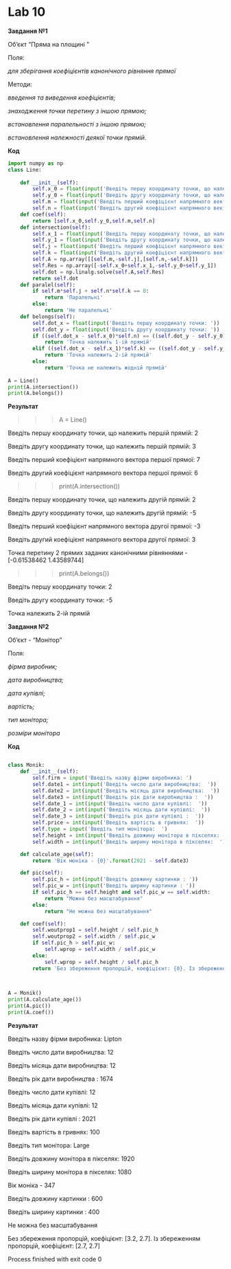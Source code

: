 # Lab 10
**Завдання №1**

Об’єкт “Пряма на площині ”

Поля:

*для зберігання коефіцієнтів канонічного рівняння прямої*

Методи:  

  *введення та виведення коефіцієнтів;*
  
  *знаходження точки перетину з іншою прямою;*
  
  *встановлення паралельності з іншою прямою;*
  
  *встановлення належності деякої точки прямій.*
  
**Код**

```python
import numpy as np
class Line:
    
    def __init__(self):
        self.x_0 = float(input('Введіть першу координату точки, що належить першій прямій: '))
        self.y_0 = float(input('Введіть другу координату точки, що належить першій прямій: '))
        self.m = float(input('Введіть перший коефіцієнт напрямного вектора першої прямої: '))
        self.n = float(input('Введіть другий коефіцієнт напрямного вектора першої прямої: '))
    def coef(self):
        return [self.x_0,self.y_0,self.m,self.n]
    def intersection(self):
        self.x_1 = float(input('Введіть першу координату точки, що належить другій прямій: '))
        self.y_1 = float(input('Введіть другу координату точки, що належить другій прямій: '))
        self.j = float(input('Введіть перший коефіцієнт напрямного вектора другої прямої: '))
        self.k = float(input('Введіть другий коефіцієнт напрямного вектора другої прямої: '))
        self.A = np.array([[self.m,-self.j],[self.n,-self.k]])
        self.Res = np.array([-self.x_0+self.x_1,-self.y_0+self.y_1])
        self.dot = np.linalg.solve(self.A,self.Res)
        return self.dot
    def paralel(self):
        if self.m*self.j + self.n*self.k == 0:
            return 'Паралельні'
        else:
            return 'Не паралельні'
    def belongs(self):
        self.dot_x = float(input('Введіть першу координату точки: '))
        self.dot_y = float(input('Введіть другу координату точки: '))
        if ((self.dot_x - self.x_0)*self.n) == ((self.dot_y - self.y_0)*self.m):
            return 'Точка належить 1-ій прямій'
        elif ((self.dot_x - self.x_1)*self.k) == ((self.dot_y - self.y_1)*self.j):
            return 'Точка належить 2-ій прямій'
        else:
            return 'Точка не належить жодній прямій'
        
A = Line()
print(A.intersection())
print(A.belongs())
```
**Результат** 

>>> A = Line()


Введіть першу координату точки, що належить першій прямій: 2

Введіть другу координату точки, що належить першій прямій: 3

Введіть перший коефіцієнт напрямного вектора першої прямої: 7

Введіть другий коефіцієнт напрямного вектора першої прямої: 6

>>> print(A.intersection())


Введіть першу координату точки, що належить другій прямій: 2

Введіть другу координату точки, що належить другій прямій: -5

Введіть перший коефіцієнт напрямного вектора другої прямої: -3

Введіть другий коефіцієнт напрямного вектора другої прямої: 3

Точка перетину 2 прямих заданих канонічними рівняннями - [-0.61538462  1.43589744]

>>> print(A.belongs())


Введіть першу координату точки: 2

Введіть другу координату точки: -5

Точка належить 2-ій прямій




**Завдання №2**

Об’єкт -  “Монітор”

Поля:

*фірма виробник;*

*дата виробництва;*

*дата купівлі;*

*вартість;*

*тип монітора;*

*розміри монітора*

**Код**

```python

class Monik:
    def __init__(self):
        self.firm = input('Введіть назву фірми виробника: ')
        self.date1 = int(input('Введіть число дати виробництва:  '))
        self.date2 = int(input('Введіть місяць дати виробництва:  '))
        self.date3 = int(input('Введіть рік дати виробництва :  '))
        self.date_1 = int(input('Введіть число дати купівлі:  '))
        self.date_2 = int(input('Введіть місяць дати купівлі:  '))
        self.date_3 = int(input('Введіть рік дати купівлі :  '))
        self.price = int(input('Введіть вартість в гривнях:  '))
        self.type = input('Введіть тип монітора:  ')
        self.height = int(input('Введіть довжину монітора в пікселях:  '))
        self.width = int(input('Введіть ширину монітора в пікселях:  '))

    def calculate_age(self):
        return 'Вік моніка - {0}'.format(2021 - self.date3)

    def pic(self):
        self.pic_h = int(input('Введіть довжину картинки : '))
        self.pic_w = int(input('Введіть ширину картинки : '))
        if self.pic_h == self.height and self.pic_w == self.width:
            return "Можна без масштабування"
        else:
            return "Не можна без масштабування"

    def coef(self):
        self.woutprop1 = self.height / self.pic_h
        self.woutprop2 = self.width / self.pic_w
        if self.pic_h > self.pic_w:
            self.wprop = self.width / self.pic_w
        else:
            self.wprop = self.height / self.pic_h
        return 'Без збереження пропорцій, коефіцієнт: {0}. Із збереженням пропорцій, коефіцієнт: {1}'.format([self.woutprop1, self.woutprop2],
                                                                                     [self.wprop, self.wprop])


A = Monik()
print(A.calculate_age())
print(A.pic())
print(A.coef())
```
**Результат**


Введіть назву фірми виробника: Lipton

Введіть число дати виробництва:  12

Введіть місяць дати виробництва:  12

Введіть рік дати виробництва :  1674

Введіть число дати купівлі:  12

Введіть місяць дати купівлі:  12

Введіть рік дати купівлі :  2021

Введіть вартість в гривнях:  100

Введіть тип монітора:  Large

Введіть довжину монітора в пікселях:  1920

Введіть ширину монітора в пікселях:  1080

Вік моніка - 347

Введіть довжину картинки : 600

Введіть ширину картинки : 400

Не можна без масштабування

Без збереження пропорцій, коефіцієнт: [3.2, 2.7]. Із збереженням пропорцій, коефіцієнт: [2.7, 2.7]


Process finished with exit code 0



